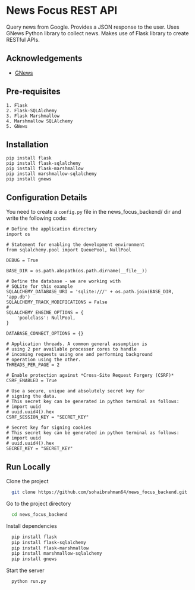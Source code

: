 
# News Focus REST API

Query news from Google. Provides a JSON response to the user.
Uses GNews Python library to collect news. 
Makes use of Flask library to create RESTful APIs.


## Acknowledgements
- [GNews](https://github.com/ranahaani/GNews)

 


## Pre-requisites
    1. Flask
    2. Flask-SQLAlchemy
    3. Flask Marshmallow
    4. Marshmallow SQLAlchemy
    5. GNews
    

## Installation
    pip install flask
    pip install flask-sqlalchemy
    pip install flask-marshmallow
    pip install marshmallow-sqlalchemy
    pip install gnews
## Configuration Details
You need to create a ```config.py``` file in the news_focus_backend/ dir 
and write the following code:

```
# Define the application directory
import os

# Statement for enabling the development environment
from sqlalchemy.pool import QueuePool, NullPool

DEBUG = True

BASE_DIR = os.path.abspath(os.path.dirname(__file__))

# Define the database - we are working with
# SQLite for this example
SQLALCHEMY_DATABASE_URI = 'sqlite:///' + os.path.join(BASE_DIR, 'app.db')
SQLALCHEMY_TRACK_MODIFICATIONS = False
#
SQLALCHEMY_ENGINE_OPTIONS = {
    'poolclass': NullPool,
}

DATABASE_CONNECT_OPTIONS = {}

# Application threads. A common general assumption is
# using 2 per available processor cores to handle
# incoming requests using one and performing background
# operation using the other.
THREADS_PER_PAGE = 2

# Enable protection against *Cross-Site Request Forgery (CSRF)*
CSRF_ENABLED = True

# Use a secure, unique and absolutely secret key for
# signing the data.
# This secret key can be generated in python terminal as follows:
# import uuid
# uuid.uuid4().hex
CSRF_SESSION_KEY = "SECRET_KEY"

# Secret key for signing cookies
# This secret key can be generated in python terminal as follows:
# import uuid
# uuid.uuid4().hex
SECRET_KEY = "SECRET_KEY"
```

## Run Locally

Clone the project

```bash
  git clone https://github.com/sohaibrahman64/news_focus_backend.git
```

Go to the project directory

```bash
  cd news_focus_backend
```

Install dependencies

```bash
  pip install flask
  pip install flask-sqlalchemy
  pip install flask-marshmallow
  pip install marshmallow-sqlalchemy
  pip install gnews
```

Start the server

```bash
  python run.py
```

